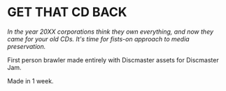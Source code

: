 # GET THAT CD BACK

*In the year 20XX corporations think they own everything, and now they came for your old CDs. It's time for fists-on approach to media preservation.*

First person brawler made entirely with Discmaster assets for Discmaster Jam.

Made in 1 week.
